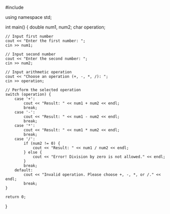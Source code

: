 #include <iostream>

using namespace std;

int main() {
    double num1, num2;
    char operation;

    // Input first number
    cout << "Enter the first number: ";
    cin >> num1;

    // Input second number
    cout << "Enter the second number: ";
    cin >> num2;

    // Input arithmetic operation
    cout << "Choose an operation (+, -, *, /): ";
    cin >> operation;

    // Perform the selected operation
    switch (operation) {
        case '+':
            cout << "Result: " << num1 + num2 << endl;
            break;
        case '-':
            cout << "Result: " << num1 - num2 << endl;
            break;
        case '*':
            cout << "Result: " << num1 * num2 << endl;
            break;
        case '/':
            if (num2 != 0) {
                cout << "Result: " << num1 / num2 << endl;
            } else {
                cout << "Error! Division by zero is not allowed." << endl;
            }
            break;
        default:
            cout << "Invalid operation. Please choose +, -, *, or /." << endl;
            break;
    }

    return 0;
}
